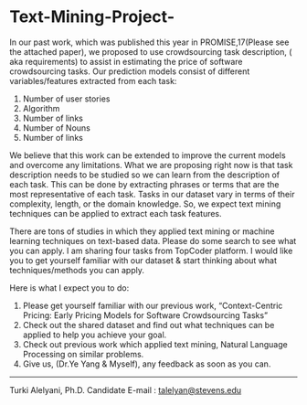 # Text-Mining-Project-

In our past work, which was published this year in PROMISE,17(Please see the attached paper),
we proposed to use crowdsourcing task description, ( aka requirements) to assist in estimating the price of software crowdsourcing tasks. 
Our prediction models consist of different variables/features extracted from each task:

1. Number of user stories
2. Algorithm 
3. Number of links 
4. Number of Nouns
5. Number of links 

We believe that this work can be extended to improve the current models and overcome any limitations. What we are proposing right now is that task description needs to be studied so we can learn from the description of each task. This can be done by extracting phrases or terms that are the most representative of each task. Tasks in our dataset vary in terms of their complexity, length, or the domain knowledge. So, we expect text mining techniques can be applied to extract each task features. 

There are tons of studies in which they applied text mining or machine learning techniques on text-based data. Please do some search to see what you can apply. I am sharing four tasks from TopCoder platform. I would like you to get yourself familiar with our dataset & start thinking about what techniques/methods you can apply. 

Here is what I expect you to do:

1. Please get yourself familiar with our previous work, “Context-Centric Pricing: Early Pricing Models for Software Crowdsourcing Tasks”
2. Check out the shared dataset and find out what techniques can be applied to help you achieve your goal.
3. Check out previous work which applied text mining, Natural Language Processing on similar problems. 
4. Give us, (Dr.Ye Yang & Myself), any feedback as soon as you can.  



--------------
Turki Alelyani, Ph.D. Candidate 
E-mail : talelyan@stevens.edu 

